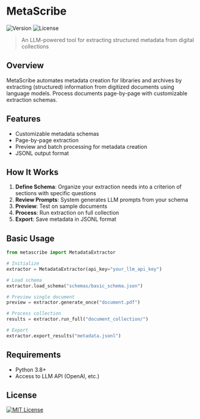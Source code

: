 # MetaScribe

![Version](https://img.shields.io/badge/version-0.1.0-blue.svg)
![License](https://img.shields.io/badge/license-MIT-green.svg)

> An LLM-powered tool for extracting structured metadata from digital collections

## Overview

MetaScribe automates metadata creation for libraries and archives by extracting (structured) information from digitized documents using language models. Process documents page-by-page with customizable extraction schemas.

## Features

- Customizable metadata schemas
- Page-by-page extraction
- Preview and batch processing for metadata creation
- JSONL output format

## How It Works

1. **Define Schema**: Organize your extraction needs into a criterion of sections with specific questions
2. **Review Prompts**: System generates LLM prompts from your schema
3. **Preview**: Test on sample documents
4. **Process**: Run extraction on full collection
5. **Export**: Save metadata in JSONL format

## Basic Usage

```python
from metascribe import MetadataExtractor

# Initialize
extractor = MetadataExtractor(api_key="your_llm_api_key")

# Load schema
extractor.load_schema("schemas/basic_schema.json")

# Preview single document
preview = extractor.generate_once("document.pdf")

# Process collection
results = extractor.run_full("document_collection/")

# Export
extractor.export_results("metadata.jsonl")
```

## Requirements

- Python 3.8+
- Access to LLM API (OpenAI, etc.)

## License

[![MIT License](https://img.shields.io/badge/License-MIT-blue.svg)](https://opensource.org/licenses/MIT)
